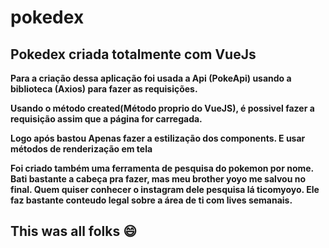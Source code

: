 # pokedex

## Pokedex criada totalmente com VueJs 

**Para a criação dessa aplicação foi usada a Api (PokeApi) usando a biblioteca (Axios) para fazer as requisições.**

  **Usando o método created(Método proprio do VueJS), é possivel fazer a requisição assim que a página for carregada.**
  
  **Logo após bastou Apenas fazer a estilização dos components. E usar métodos de renderização em tela**
  
  **Foi criado também uma ferramenta de pesquisa do pokemon por nome. Bati bastante a cabeça pra fazer, mas meu brother yoyo me salvou no final. Quem quiser conhecer o instagram dele pesquisa lá ticomyoyo. Ele faz bastante conteudo legal sobre a área de ti com lives semanais.**
  
  ## This was all folks :smile:

